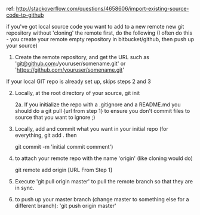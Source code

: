 ref: http://stackoverflow.com/questions/4658606/import-existing-source-code-to-github

if you've got local source code you want to add to a new remote new git repository without 'cloning' the remote first, 
do the following (I often do this - you create your remote empty repository in bitbucket/github, then push up your source)

1. Create the remote repository, and get the URL such as 'git@github.com:/youruser/somename.git' or 'https://github.com/youruser/somename.git'

If your local GIT repo is already set up, skips steps 2 and 3

2. Locally, at the root directory of your source, git init

   2a. If you initialize the repo with a .gitignore and a README.md you should do a git pull {url from step 1} 
   to ensure you don't commit files to source that you want to ignore ;)

3. Locally, add and commit what you want in your initial repo (for everything, git add . then  
     
     git commit -m 'initial commit comment')

4. to attach your remote repo with the name 'origin' (like cloning would do)
     
     git remote add origin [URL From Step 1]

5. Execute 'git pull origin master' to pull the remote branch so that they are in sync.
6. to push up your master branch (change master to something else for a different branch):
    'git push origin master'
